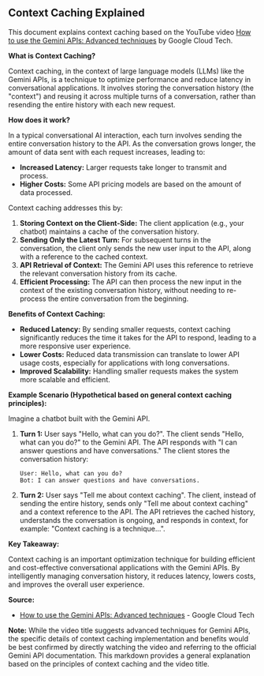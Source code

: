 ## Context Caching Explained

This document explains context caching based on the YouTube video [How to use the Gemini APIs: Advanced techniques](http://www.youtube.com/watch?v=Y10WeRIDKiw) by Google Cloud Tech.

**What is Context Caching?**

Context caching, in the context of large language models (LLMs) like the Gemini APIs, is a technique to optimize performance and reduce latency in conversational applications.  It involves storing the conversation history (the "context") and reusing it across multiple turns of a conversation, rather than resending the entire history with each new request.

**How does it work?**

In a typical conversational AI interaction, each turn involves sending the entire conversation history to the API. As the conversation grows longer, the amount of data sent with each request increases, leading to:

*   **Increased Latency:**  Larger requests take longer to transmit and process.
*   **Higher Costs:**  Some API pricing models are based on the amount of data processed.

Context caching addresses this by:

1.  **Storing Context on the Client-Side:** The client application (e.g., your chatbot) maintains a cache of the conversation history.
2.  **Sending Only the Latest Turn:** For subsequent turns in the conversation, the client only sends the new user input to the API, along with a reference to the cached context.
3.  **API Retrieval of Context:** The Gemini API uses this reference to retrieve the relevant conversation history from its cache.
4.  **Efficient Processing:** The API can then process the new input in the context of the existing conversation history, without needing to re-process the entire conversation from the beginning.

**Benefits of Context Caching:**

*   **Reduced Latency:** By sending smaller requests, context caching significantly reduces the time it takes for the API to respond, leading to a more responsive user experience.
*   **Lower Costs:**  Reduced data transmission can translate to lower API usage costs, especially for applications with long conversations.
*   **Improved Scalability:** Handling smaller requests makes the system more scalable and efficient.

**Example Scenario (Hypothetical based on general context caching principles):**

Imagine a chatbot built with the Gemini API.

1.  **Turn 1:** User says "Hello, what can you do?". The client sends "Hello, what can you do?" to the Gemini API. The API responds with "I can answer questions and have conversations." The client stores the conversation history:
    ```
    User: Hello, what can you do?
    Bot: I can answer questions and have conversations.
    ```
2.  **Turn 2:** User says "Tell me about context caching". The client, instead of sending the entire history, sends only "Tell me about context caching" and a context reference to the API.  The API retrieves the cached history, understands the conversation is ongoing, and responds in context, for example: "Context caching is a technique...".

**Key Takeaway:**

Context caching is an important optimization technique for building efficient and cost-effective conversational applications with the Gemini APIs. By intelligently managing conversation history, it reduces latency, lowers costs, and improves the overall user experience.

**Source:**

*   [How to use the Gemini APIs: Advanced techniques](http://www.youtube.com/watch?v=Y10WeRIDKiw) - Google Cloud Tech

**Note:** While the video title suggests advanced techniques for Gemini APIs, the specific details of context caching implementation and benefits would be best confirmed by directly watching the video and referring to the official Gemini API documentation. This markdown provides a general explanation based on the principles of context caching and the video title.